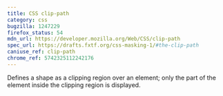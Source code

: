 ```yaml
---
title: CSS clip-path
category: css
bugzilla: 1247229
firefox_status: 54
mdn_url: https://developer.mozilla.org/Web/CSS/clip-path
spec_url: https://drafts.fxtf.org/css-masking-1/#the-clip-path
caniuse_ref: clip-path
chrome_ref: 5742325112242176
---
```


Defines a shape as a clipping region over an element; only the part of the element inside the clipping region is displayed.
